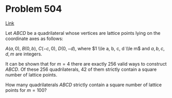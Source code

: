 # Problem 504

[Link](https://projecteuler.net/problem=504)

Let $ABCD$ be a quadrilateral whose vertices are lattice points lying on the coordinate axes as follows:

$A(a, 0)$, $B(0, b)$, $C(-c, 0)$, $D(0, -d)$, where $1 \\le a, b, c, d \\le m$ and $a, b, c, d, m$ are integers.

It can be shown that for $m = 4$ there are exactly $256$ valid ways to construct $ABCD$. Of these $256$ quadrilaterals, $42$ of them strictly contain a square number of lattice points.

How many quadrilaterals $ABCD$ strictly contain a square number of lattice points for $m = 100$?
